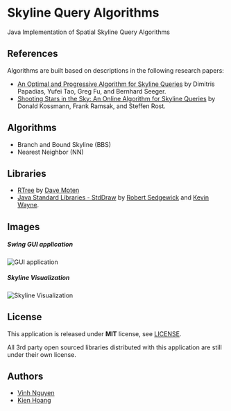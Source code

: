 # Skyline Query Algorithms

Java Implementation of Spatial Skyline Query Algorithms

## References
Algorithms are built based on descriptions in the following research papers:
* [An Optimal and Progressive Algorithm for Skyline Queries](http://www.cs.ust.hk/~dimitris/publications.html) by Dimitris Papadias, Yufei Tao, Greg Fu, and Bernhard Seeger.
* [Shooting Stars in the Sky: An Online Algorithm for Skyline Queries](http://www.informatik.uni-trier.de/~ley/pers/hd/k/Kossmann:Donald) by Donald Kossmann, Frank Ramsak, and Steffen Rost.

## Algorithms
* Branch and Bound Skyline (BBS) 
* Nearest Neighbor (NN)

## Libraries
* [RTree](https://github.com/davidmoten/rtree) by [Dave Moten](https://github.com/davidmoten)
* [Java Standard Libraries - StdDraw](http://introcs.cs.princeton.edu/java/stdlib/StdDraw.java.html) by [Robert Sedgewick](http://www.cs.princeton.edu/~rs/) and [Kevin Wayne](http://www.cs.princeton.edu/~wayne/contact/). 

## Images
##### Swing GUI application
![GUI application](http://i1368.photobucket.com/albums/ag182/vinhnguyenict/2015-09-01_1424_zpskdzddbbu.png)

##### Skyline Visualization
![Skyline Visualization](http://i1368.photobucket.com/albums/ag182/vinhnguyenict/2015-09-01_1425_zps5cv0zs9v.png)

## License
This application is released under **MIT** license, see [LICENSE](./LICENSE).

All 3rd party open sourced libraries distributed with this application are still under their own license.


## Authors
* [Vinh Nguyen](https://github.com/vinhnguyentb)
* [Kien Hoang](https://github.com/goddesss)

